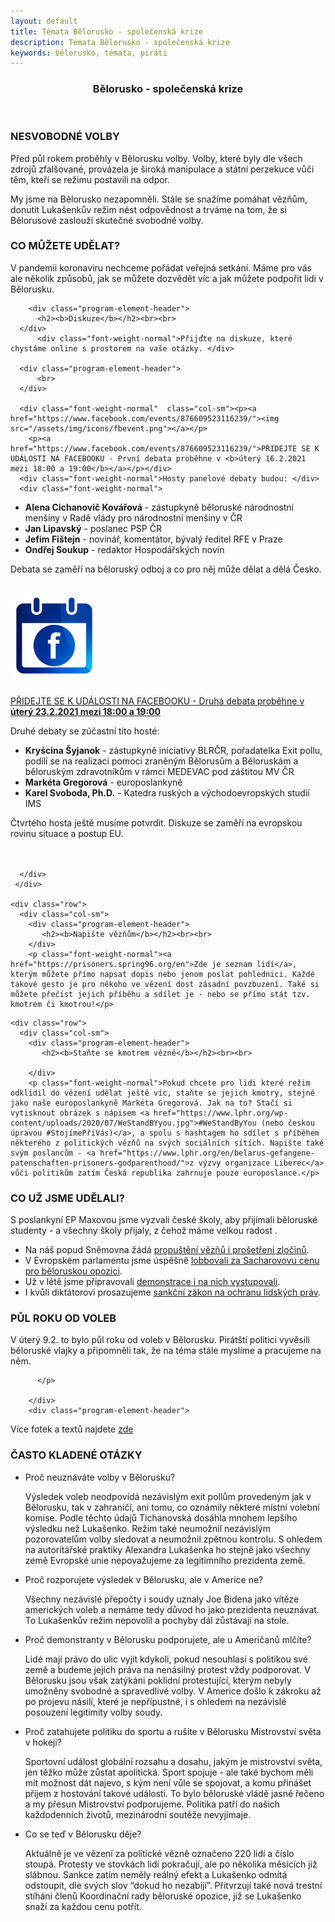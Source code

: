 ```yaml
---
layout: default
title: Témata Bělorusko - společenská krize
description: Témata Bělorusko - společenská krize
keywords: bělorusko, témata, piráti
---
```

<link href="/css/customs.css" rel="stylesheet">
<section >
  <div class="container" id="headline">
<div class="o-section">


<section >
  <div class="container">
   <div class="row">
    <div class="col-sm">
     <div class="o-section-inner">
         <header class="c-page-header">
            <h1 itemprop="headline" class="c-page-title">Bělorusko - společenská krize</h1>
         </header>
     </div>
    </div>
   </div>
  </div>
</section>
<section  class="invert" >
  <div class="container">
   <div class="row">
    <div class="col-sm">
	    <div class="program-element-header">
          <h3>NESVOBODNÉ VOLBY</h3>
      </div>
    </div>
   </div>
  </div>
</section>
<section >
  <div class="container">
    <div class="row">
      <div class="col-sm">
  	    <div class="program-element-header">
	  	    <p class="font-weight-normal">Před půl rokem proběhly v Bělorusku volby. Volby, které byly dle všech zdrojů zfalšované, provázela je široká manipulace a státní perzekuce vůči těm, kteří se režimu postavili na odpor.</p>
        </div>
  	    <div class="program-element-header">
	       	<p class="font-weight-normal">My jsme na Bělorusko nezapomněli. Stále se snažíme pomáhat vězňům, donutit Lukašenkův režim nést odpovědnost a trváme na tom, že si Bělorusové zaslouží skutečné svobodné volby.</p>
        </div>
      </div>
    </div>
  </div>
</section>

<section class="invert">
  <div class="container">
    <div class="row">
      <div class="col-sm">
	      <div class="program-element-header">
          <h3>CO MŮŽETE UDĚLAT?</h3>
        </div>
      </div>
    </div>
  </div>
</section>


<section>
  <div class="container">
    <div class="row">
      <div class="col-sm">
	      <div class="program-element-header">
		      <p class="font-weight-normal">V pandemii koronaviru nechceme pořádat veřejná setkání. Máme pro vás ale několik způsobů, jak se můžete dozvědět víc a jak můžete podpořit lidi v Bělorusku. </p>
       </div>

	    <div class="program-element-header">
          <h2><b>Diskuze</b></h2><br><br>
      </div>
		  <div class="font-weight-normal">Přijďte na diskuze, které chystáme online s prostorem na vaše otázky. </div>

      <div class="program-element-header">
          <br>
      </div>
      
      <div class="font-weight-normal"  class="col-sm"><p><a href="https://www.facebook.com/events/876609523116239/"><img src="/assets/img/icons/fbevent.png"></a></p>
        <p><a href="https://www.facebook.com/events/876609523116239/">PŘIDEJTE SE K UDÁLOSTI NA FACEBOOKU - První debata proběhne v <b>úterý 16.2.2021 mezi 18:00 a 19:00</b></a></p></div>      
      <div class="font-weight-normal">Hosty panelové debaty budou: </div>
      <div class="font-weight-normal">
<ul>
<li><b>Alena Cichanovič Kovářová</b> - zástupkyně běloruské národnostní menšiny v Radě vlády pro národnostní menšiny v ČR</li>
<li><b>Jan Lipavský</b> - poslanec PSP ČR</li>
<li><b>Jefim Fištejn</b> - novinář, komentátor, bývalý ředitel RFE v Praze</li>
<li><b>Ondřej Soukup</b> - redaktor Hospodářských novin</li>
</ul>
Debata se zaměří na běloruský odboj a co pro něj může dělat a dělá Česko.
  </div>

  <div class="program-element-header">
      <br>
  </div>
		  <div class="font-weight-normal"  class="col-sm"><p><a href="https://www.facebook.com/events/450336716092265/"><img src="/assets/img/icons/fbevent.png"></a></p>
        <p><a href="https://www.facebook.com/events/450336716092265/">PŘIDEJTE SE K UDÁLOSTI NA FACEBOOKU - Druhá debata proběhne v <b>úterý 23.2.2021 mezi 18:00 a 19:00</b></a></p></div>      
      <div class="font-weight-normal">Druhé debaty se zúčastní tito hosté:</div>
      <div class="font-weight-normal">
  <ul>
  <li><b>Kryścina Šyjanok</b> - zástupkyně iniciativy BLRČR, pořadatelka Exit pollu, podílí se na realizaci pomoci zraněným Bělorusům a Běloruskám a běloruským zdravotníkům v rámci MEDEVAC pod záštitou MV ČR</li>
  <li><b>Markéta Gregorová</b> - europoslankyně</li>
  <li><b>Karel Svoboda, Ph.D.</b> - Katedra ruských a východoevropských studií IMS</li>
</ul>

Čtvrtého hosta ještě musíme potvrdit. Diskuze se zaměří na evropskou rovinu situace a postup EU.<br><br><br>
</div>

      </div>
     </div>

    <div class="row">
      <div class="col-sm">
	    <div class="program-element-header">
           <h2><b>Napište vězňům</b></h2><br><br>
        </div>
		<p class="font-weight-normal"><a href="https://prisoners.spring96.org/en">Zde je seznam lidí</a>, kterým můžete přímo napsat dopis nebo jenom poslat pohlednici. Každé takové gesto je pro někoho ve vězení dost zásadní povzbuzení. Také si můžete přečíst jejich příběhu a sdílet je - nebo se přímo stát tzv. kmotrem či kmotrou!</p>
  </div>
    </div>


    <div class="row">
      <div class="col-sm">
	    <div class="program-element-header">
           <h2><b>Staňte se kmotrem vězně</b></h2><br><br>

        </div>
		<p class="font-weight-normal">Pokud chcete pro lidi které režim odklidil do vězení udělat ještě víc, staňte se jejich kmotry, stejně jako naše europoslankyně Markéta Gregorová. Jak na to? Stačí si vytisknout obrázek s nápisem <a href="https://www.lphr.org/wp-content/uploads/2020/07/WeStandBYyou.jpg">#WeStandByYou (nebo českou úpravou #StojímePřiVás)</a>, a spolu s hashtagem ho sdílet s příběhem některého z politických vězňů na svých sociálních sítích. Napište také svým poslancům - <a href="https://www.lphr.org/en/belarus-gefangene-patenschaften-prisoners-godparenthood/">z výzvy organizace Liberec</a> vůči politikům zatím Česká republika zahrnuje pouze europoslance.</p>

   </div>
  </div>
 </div>  
</section>
<section class="invert">
  <div class="container">
    <div class="row">
      <div class="col-sm">
	      <div class="program-element-header">
          <h3>CO UŽ JSME UDĚLALI?</h3>
        </div>
      </div>
    </div>
  </div>
</section>
<section>
  <div class="container">
    <div class="row">
      <div class="col-sm">
	      <div class="program-element-header">
		<p class="font-weight-normal">S poslankyní EP Maxovou jsme vyzvali české školy, aby přijímali běloruské studenty - a všechny školy přijaly, z čehož máme velkou radost .</p>
</div>
	      <div class="program-element-header">
<ul>
  <li>Na náš popud Sněmovna žádá <a href="https://www.pirati.cz/tiskove-zpravy/volby-v-belorusku-usneseni.html">propuštění vězňů i prošetření zločinů</a>.</li>
  <li>V Evropském parlamentu jsme úspěšně <a href="https://www.pirati.cz/tiskove-zpravy/beloruska-opozice-sacharovova-cena.html">lobbovali za Sacharovovu cenu pro běloruskou opozici</a>.</li>
  <li>Už v létě jsme připravovali <a href="https://www.lidovky.cz/domov/v-praze-vyjadruji-solidaritu-s-demonstranty-v-minsku-stovky-lidi-lide-se-sesli-i-v-brne.A200816_192108_ln_domov_ele">demonstrace i na nich vystupovali</a>.</li>
  <li>I kvůli diktátorovi prosazujeme <a href="https://blog.aktualne.cz/blogy/jan-lipavsky.php?itemid=37567">sankční zákon na ochranu lidských práv</a>. </li>
</ul>
     </div>
    </div>
   </div>
  </div> 
</section>
<section class="invert">
  <div class="container">
    <div class="row">
      <div class="col-sm">
	      <div class="program-element-header">
          <h3>PŮL ROKU OD VOLEB</h3>
        </div>
      </div>
    </div>
  </div>
</section>
<section>
  <div class="container">
    <div class="row">
      <div class="col-sm">
	      <div class="program-element-header">
		<p class="font-weight-normal">V úterý 9.2. to bylo půl roku od voleb v Bělorusku. Pirátští politici vyvěsili běloruské vlajky a připomněli tak, že na téma stále myslíme a pracujeme na něm.
          
          </p>

        </div>
        <div class="program-element-header">
<p class="font-weight-normal">Více fotek a textů najdete <a href="https://zo.pirati.cz/tema/belorusko/2021_02_09_vlajkoslava_na_podporu_beloruska/">zde</a></p>
</div>
    </div>
   </div>
  </div> 
</section>

<section class="invert">
    <div class="container">
      <div class="row">
        <div class="col-sm">
	        <div class="program-element-header">
          <h3>ČASTO KLADENÉ OTÁZKY</h3>
          </div>
        </div>
      </div>
    </div>
</section>
<section>
  <div class="container">
    <div class="row">
      <div class="col-sm">
	      <div class="program-element-header">
<ul>
  <li><p class="font-weight-bold">Proč neuznáváte volby v Bělorusku?</p></li>
<p  class="font-weight-normal"> Výsledek voleb neodpovídá nezávislým exit pollům provedeným jak v Bělorusku, tak v zahraničí, ani tomu, co oznámily některé místní volební komise. Podle těchto údajů Tichanovská dosáhla mnohem lepšího výsledku než Lukašenko. Režim také neumožnil nezávislým pozorovatelům volby sledovat a neumožnil zpětnou kontrolu. S ohledem na autoritářské praktiky Alexandra Lukašenka ho stejně jako všechny země Evropské unie nepovažujeme za legitimního prezidenta země.</P>

<li><p class="font-weight-bold">Proč rozporujete výsledek v Bělorusku, ale v Americe ne?</p></li>
<p  class="font-weight-normal">Všechny nezávislé přepočty i soudy uznaly Joe Bidena jako vítěze amerických voleb a nemáme tedy důvod ho jako prezidenta neuznávat. To Lukašenkův režim nepovolil a pochyby dál zůstávají na stole. </p>

<li><p class="font-weight-bold">Proč demonstranty v Bělorusku podporujete, ale u Američanů mlčíte?</p></li>
<p  class="font-weight-normal">Lidé mají právo do ulic vyjít kdykoli, pokud nesouhlasí s politikou své země a budeme jejich práva na nenásilný protest vždy podporovat. V Bělorusku jsou však zatýkáni poklidní protestující, kterým nebyly umožněny svobodné a spravedlivé volby. V Americe došlo k zákroku až po projevu násilí, které je nepřípustné, i s ohledem na nezávislé posouzení legitimity volby soudy.</p>

<li><p class="font-weight-bold">Proč zatahujete politiku do sportu a rušíte v Bělorusku Mistrovství světa v hokeji?</p></li>
<p  class="font-weight-normal">Sportovní událost globální rozsahu a dosahu, jakým je mistrovství světa, jen těžko může zůstat apolitická. Sport spojuje - ale také bychom měli mít možnost dát najevo, s kým není vůle se spojovat, a komu přinášet příjem z hostování takové události. To bylo běloruské vládě jasně řečeno a my přesun Mistrovství podporujeme. Politika patří do našich každodenních životů, mezinárodní soutěže nevyjímaje.</p>

<li><p class="font-weight-bold">Co se teď v Bělorusku děje?</p></li>
<p  class="font-weight-normal">Aktuálně je ve vězení za politické vězně označeno 220 lidí a číslo stoupá. Protesty ve stovkách lidí pokračují, ale po několika měsících již slábnou. Sankce zatím neměly reálný efekt a Lukašenko odmítá odstoupit, dle svých slov “dokud ho nezabijí”. Přitvrzují také nová trestní stíhání členů Koordinační rady běloruské opozice, již se Lukašenko snaží za každou cenu potřít. </p>

</ul> 
     </div>
    </div>
   </div>
  </div> 
</section>


</div>
</div>
</section>

